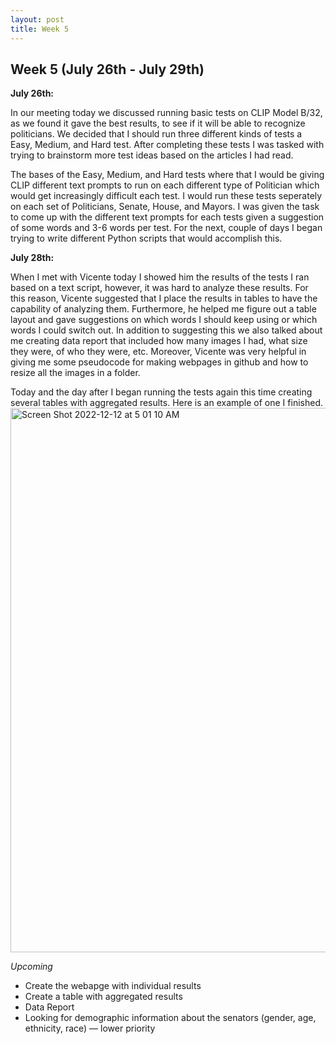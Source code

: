 ```yaml
---
layout: post
title: Week 5
---
```


## Week 5 (July 26th - July 29th)

**July 26th:** <br/> 

In our meeting today we discussed running basic tests on CLIP Model B/32, as we found it gave the best results, to see if it will be able to recognize politicians. We decided that I should run three different kinds of tests a Easy, Medium, and Hard test. After completing these tests I was tasked with trying to brainstorm more test ideas based on the articles I had read.

The bases of the Easy, Medium, and Hard tests where that I would be giving CLIP different text prompts to run on each different type of Politician which would get increasingly difficult each test. I would run these tests seperately on each set of Politicians, Senate, House, and Mayors. I was given the task to come up with the different text prompts for each tests given a suggestion of some words and 3-6 words per test. For the next, couple of days I began trying to write different Python scripts that would accomplish this. 

**July 28th:** <br/> 

When I met with Vicente today I showed him the results of the tests I ran based on a text script, however, it was hard to analyze these results. For this reason, Vicente suggested that I place the results in tables to have the capability of analyzing them. Furthermore, he helped me figure out a table layout and gave suggestions on which words I should keep using or which words I could switch out. In addition to suggesting this we also talked about me creating data report that included how many images I had, what size they were, of who they were, etc. Moreover, Vicente was very helpful in giving me some pseudocode for making webpages in github and how to resize all the images in a folder. 

Today and the day after I began running the tests again this time creating several tables with aggregated results. Here is an example of one I finished. 
<img width="871" alt="Screen Shot 2022-12-12 at 5 01 10 AM" src="https://user-images.githubusercontent.com/52052151/207051491-63e8ae1d-2aec-4a4d-aada-9f2478acb1f5.png">

*Upcoming*
- Create the webapge with individual results
- Create a table with aggregated results
- Data Report
- Looking for demographic information about the senators (gender, age, ethnicity, race) — lower priority
